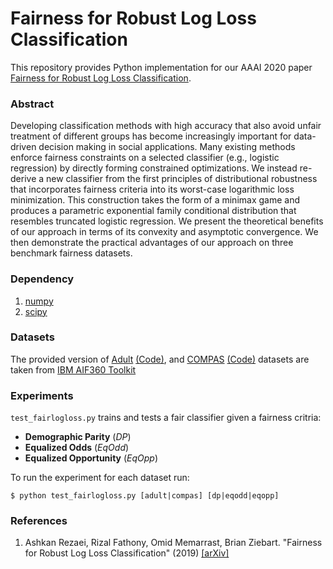 # Fairness for Robust Log Loss Classification

This repository provides Python implementation for our AAAI 2020 paper [Fairness for Robust Log Loss Classification](https://arxiv.org/abs/1903.03910).

### Abstract

Developing classification methods with high accuracy that also avoid unfair treatment of different groups has become increasingly important for data-driven decision making in social applications. Many existing methods enforce fairness constraints on a selected classifier (e.g., logistic regression) by directly forming constrained optimizations. We instead re-derive a new classifier from the first principles of distributional robustness that incorporates fairness criteria into its worst-case logarithmic loss minimization. This construction takes the form of a minimax game and produces a parametric exponential family conditional distribution that resembles truncated logistic regression. We present the theoretical benefits of our approach in terms of its convexity and asymptotic convergence. We then demonstrate the practical advantages of our approach on three benchmark fairness datasets.

### Dependency

1. [numpy](https://www.scipy.org/scipylib/download.html)
2. [scipy](https://www.scipy.org/scipylib/download.html)

### Datasets

The provided version of [Adult](https://github.com/IBM/AIF360/blob/master/aif360/data/raw/adult/README.md) [(Code)](https://github.com/IBM/AIF360/blob/master/aif360/datasets/adult_dataset.py), and [COMPAS](https://github.com/IBM/AIF360/blob/master/aif360/data/raw/compas/README.md) [(Code)](https://github.com/IBM/AIF360/blob/master/aif360/datasets/compas_dataset.py) datasets are taken from [IBM AIF360 Toolkit](https://github.com/IBM/AIF360)
 
### Experiments

`test_fairlogloss.py` trains and tests a fair classifier given a fairness critria:
* **Demographic Parity** (*DP*)
* **Equalized Odds** (*EqOdd*)
* **Equalized Opportunity** (*EqOpp*)

To run the experiment for each dataset run:

```console
$ python test_fairlogloss.py [adult|compas] [dp|eqodd|eqopp] 
```

### References

1. Ashkan Rezaei, Rizal Fathony, Omid Memarrast, Brian Ziebart. "Fairness for Robust Log Loss Classification" (2019) [[arXiv]](https://arxiv.org/abs/1903.03910)
